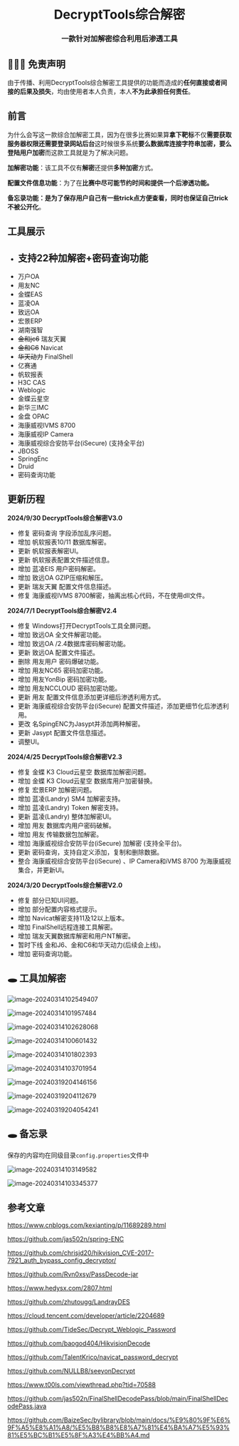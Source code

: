 <h1 align="center" >DecryptTools综合解密</h1>

<h3 align="center" >一款针对加解密综合利用后渗透工具</h3>




##  👮🏻‍♀️ 免责声明

由于传播、利用DecryptTools综合解密工具提供的功能而造成的**任何直接或者间接的后果及损失**，均由使用者本人负责，本人**不为此承担任何责任**。


## **前言**

为什么会写这一款综合加解密工具，因为在很多比赛如果算**拿下靶标**不仅**需要获取服务器权限还需要登录网站后台**这时候很多系统**要么数据库连接字符串加密，要么登陆用户加密**而这款工具就是为了解决问题。

**加解密功能**：该工具不仅有**解密**还提供**多种加密**方式。

**配置文件信息功能**：为了在**比赛中尽可能节约时间和提供一个后渗透功能。**

**备忘录功能：**是为了**保存用户自己有一些trick点方便查看，同时也保证自己trick不被公开化**。

## 工具展示

- ## **支持22种加解密+密码查询功能**

* 万户OA
* 用友NC
* 金蝶EAS
* 蓝凌OA
* 致远OA
* 宏景ERP
* 湖南强智
* ~~金和jc6~~    瑞友天翼
* ~~金和C6~~     Navicat
* ~~华天动力~~  FinalShell
* 亿赛通
* 帆软报表
* H3C CAS
* Weblogic
* 金蝶云星空   
* 新华三IMC
* 金盘 OPAC
* 海康威视IVMS 8700
* 海康威视IP Camera
* 海康威视综合安防平台(iSecure) (支持全平台)
* JBOSS
* SpringEnc
* Druid
* 密码查询功能

## **更新历程**

**2024/9/30 DecryptTools综合解密V3.0**

* 修复 密码查询 字段添加乱序问题。
* 增加 帆软报表10/11 数据库解密。
* 更新 帆软报表解密UI。
* 更新 帆软报表配置文件描述信息。
* 增加 蓝凌EIS 用户密码解密。
* 增加 致远OA GZIP压缩和解压。 
* 更新 瑞友天翼 配置文件信息描述。
* 修复 海康威视IVMS 8700解密，抽离出核心代码，不在使用dll文件。

**2024/7/1 DecryptTools综合解密V2.4**

* 修复 Windows打开DecryptTools工具全屏问题。
* 增加 致远OA  全文件解密功能。
* 增加 致远OA  /2.4数据库密码解密功能。
* 更新 致远OA  配置文件描述。
* 删除 用友用户 密码爆破功能。
* 增加 用友NC65 密码加密功能。
* 增加 用友YonBip 密码加密功能。
* 增加 用友NCCLOUD 密码加密功能。
* 更新 用友 配置文件信息添加更详细后渗透利用方式。
* 更新 海康威视综合安防平台(iSecure)  配置文件描述，添加更细节化后渗透利用。
* 更改 名SpingENC为Jasypt并添加两种解密。
* 更新 Jasypt 配置文件信息描述。
* 调整UI。

**2024/4/25 DecryptTools综合解密V2.3**

* 修复 金蝶 K3 Cloud云星空 数据库加解密问题。
* 增加 金蝶 K3 Cloud云星空 数据库用户加密替换。
* 修复 宏景ERP 加解密问题。
* 增加 蓝凌(Landry)  SM4 加解密支持。
* 增加 蓝凌(Landry)  Token 解密支持。
* 更新 蓝凌(Landry)  整体加解密UI。
* 增加 用友 数据库内用户密码破解。
* 增加 用友 传输数据包加解密。
* 增加 海康威视综合安防平台(iSecure) 加解密 (支持全平台)。
* 更新 密码查询，支持自定义添加，复制和删除数据。
* 整合 海康威视综合安防平台(iSecure) 、IP Camera和iVMS 8700 为海康威视集合，并更新UI。

**2024/3/20 DecryptTools综合解密V2.0**
* 修复 部分已知UI问题。
* 增加 部分配置内容格式提示。
* 增加 Navicat解密支持11及12以上版本。
* 增加 FinalShell远程连接工具解密。
* 增加 瑞友天翼数据库解密和用户NT解密。
* 暂时下线 金和J6、金和C6和华天动力(后续会上线)。
* 增加 密码查询功能。

## 🕳️ **工具加解密**

![image-20240314102549407](README/image-20240314102549407.png)

![image-20240314101957484](README/image-20240314101957484.png)

![image-20240314102628068](README/image-20240314102628068.png)

![image-20240314100601432](README/image-20240314100601432.png)

![image-20240314101802393](README/image-20240314101802393.png)

![image-20240314103701954](README/image-20240314103701954.png)

![image-20240319204146156](README/image-20240319204146156.png)

![image-20240319204112679](README/image-20240319204112679.png)



![image-20240319204054241](README/image-20240319204054241.png)

## 🕳️ **备忘录**

保存的内容均在同级目录`config.properties`文件中

![image-20240314103149582](README/image-20240314103149582.png)

![image-20240314103345377](README/image-20240314103345377.png)


## 参考文章

https://www.cnblogs.com/kexianting/p/11689289.html

https://github.com/jas502n/spring-ENC

https://github.com/chrisjd20/hikvision_CVE-2017-7921_auth_bypass_config_decryptor/

https://github.com/Rvn0xsy/PassDecode-jar

https://www.hedysx.com/2807.html

https://github.com/zhutougg/LandrayDES

https://cloud.tencent.com/developer/article/2204689

https://github.com/TideSec/Decrypt_Weblogic_Password

https://github.com/baogod404/HikvisionDecode

https://github.com/TalentKrico/navicat_password_decrypt

https://github.com/NULLB8/seeyonDecrypt

https://www.t00ls.com/viewthread.php?tid=70588

https://github.com/jas502n/FinalShellDecodePass/blob/main/FinalShellDecodePass.java

https://github.com/BaizeSec/bylibrary/blob/main/docs/%E9%80%9F%E6%9F%A5%E8%A1%A8/%E5%B8%B8%E8%A7%81%E4%BA%A7%E5%93%81%E5%BC%B1%E5%8F%A3%E4%BB%A4.md
